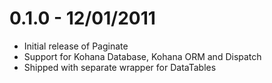 # 0.1.0 - 12/01/2011

- Initial release of Paginate
- Support for Kohana Database, Kohana ORM and Dispatch
- Shipped with separate wrapper for DataTables